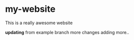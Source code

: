 # my-website

This is a really awesome website

__updating__ from example branch
more changes
 adding more..
